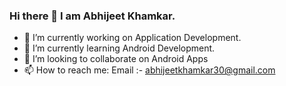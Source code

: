 ### Hi there 👋 I am Abhijeet Khamkar.

- 🔭 I’m currently working on Application Development.
- 🌱 I’m currently learning Android Development.
- 👯 I’m looking to collaborate on Android Apps
- 📫 How to reach me: Email :- abhijeetkhamkar30@gmail.com

